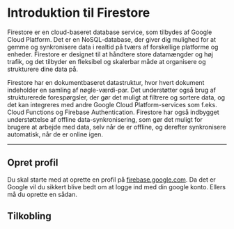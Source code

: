 # Introduktion til Firestore
Firestore er en cloud-baseret database service, som tilbydes af Google Cloud Platform. Det er en NoSQL-database, der giver dig mulighed for at gemme og synkronisere data i realtid på tværs af forskellige platforme og enheder. Firestore er designet til at håndtere store datamængder og høj trafik, og det tilbyder en fleksibel og skalerbar måde at organisere og strukturere dine data på.

Firestore har en dokumentbaseret datastruktur, hvor hvert dokument indeholder en samling af nøgle-værdi-par. Det understøtter også brug af strukturerede forespørgsler, der gør det muligt at filtrere og sortere data, og det kan integreres med andre Google Cloud Platform-services som f.eks. Cloud Functions og Firebase Authentication. Firestore har også indbygget understøttelse af offline data-synkronisering, som gør det muligt for brugere at arbejde med data, selv når de er offline, og derefter synkronisere automatisk, når de er online igen.
___
## Opret profil
Du skal starte med at oprette en profil på [firebase.google.com](https://firebase.google.com). Da det er Google vil du sikkert blive bedt om at logge ind med din google konto. Ellers må du oprette en sådan.

## Tilkobling